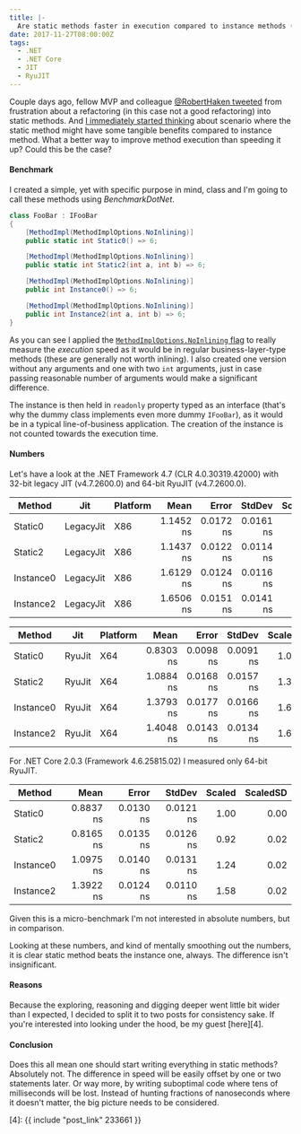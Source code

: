 ```yaml
---
title: |-
  Are static methods faster in execution compared to instance methods (.NET)?
date: 2017-11-27T08:00:00Z
tags:
  - .NET
  - .NET Core
  - JIT
  - RyuJIT
---
```

Couple days ago, fellow MVP and colleague [@RobertHaken tweeted][1] from frustration about a refactoring (in this case not a good refactoring) into static methods. And [I immediately started thinking][2] about scenario where the static method might have some tangible benefits compared to instance method. What a better way to improve method execution than speeding it up? Could this be the case?

<!-- excerpt -->

#### Benchmark

I created a simple, yet with specific purpose in mind, class and I'm going to call these methods using _BenchmarkDotNet_.

```csharp
class FooBar : IFooBar
{
	[MethodImpl(MethodImplOptions.NoInlining)]
	public static int Static0() => 6;

	[MethodImpl(MethodImplOptions.NoInlining)]
	public static int Static2(int a, int b) => 6;

	[MethodImpl(MethodImplOptions.NoInlining)]
	public int Instance0() => 6;

	[MethodImpl(MethodImplOptions.NoInlining)]
	public int Instance2(int a, int b) => 6;
}
```

As you can see I applied the [`MethodImplOptions.NoInlining` flag][3] to really measure the _execution_ speed as it would be in regular business-layer-type methods (these are generally not worth inlining). I also created one version without any arguments and one with two `int` arguments, just in case passing reasonable number of arguments would make a significant difference.

The instance is then held in `readonly` property typed as an interface (that's why the dummy class implements even more dummy `IFooBar`), as it would be in a typical line-of-business application. The creation of the instance is not counted towards the execution time.

#### Numbers

Let's have a look at the .NET Framework 4.7 (CLR 4.0.30319.42000) with 32-bit legacy JIT (v4.7.2600.0) and 64-bit RyuJIT (v4.7.2600.0).

|      Method |       Jit | Platform |      Mean |     Error |    StdDev | Scaled | ScaledSD |
|------------ |---------- |--------- |----------:|----------:|----------:|-------:|---------:|
|     Static0 | LegacyJit |      X86 | 1.1452 ns | 0.0172 ns | 0.0161 ns |   1.00 |     0.00 |
|     Static2 | LegacyJit |      X86 | 1.1437 ns | 0.0122 ns | 0.0114 ns |   1.00 |     0.02 |
|   Instance0 | LegacyJit |      X86 | 1.6129 ns | 0.0124 ns | 0.0116 ns |   1.41 |     0.02 |
|   Instance2 | LegacyJit |      X86 | 1.6506 ns | 0.0151 ns | 0.0141 ns |   1.44 |     0.02 |

|      Method |       Jit | Platform |      Mean |     Error |    StdDev | Scaled | ScaledSD |
|------------ |---------- |--------- |----------:|----------:|----------:|-------:|---------:|
|     Static0 |    RyuJit |      X64 | 0.8303 ns | 0.0098 ns | 0.0091 ns |   1.00 |     0.00 |
|     Static2 |    RyuJit |      X64 | 1.0884 ns | 0.0168 ns | 0.0157 ns |   1.31 |     0.02 |
|   Instance0 |    RyuJit |      X64 | 1.3793 ns | 0.0177 ns | 0.0166 ns |   1.66 |     0.03 |
|   Instance2 |    RyuJit |      X64 | 1.4048 ns | 0.0143 ns | 0.0134 ns |   1.69 |     0.02 |

For .NET Core 2.0.3 (Framework 4.6.25815.02) I measured only 64-bit RyuJIT.

|      Method |      Mean |     Error |    StdDev | Scaled | ScaledSD |
|------------ |----------:|----------:|----------:|-------:|---------:|
|     Static0 | 0.8837 ns | 0.0130 ns | 0.0121 ns |   1.00 |     0.00 |
|     Static2 | 0.8165 ns | 0.0135 ns | 0.0126 ns |   0.92 |     0.02 |
|   Instance0 | 1.0975 ns | 0.0140 ns | 0.0131 ns |   1.24 |     0.02 |
|   Instance2 | 1.3922 ns | 0.0124 ns | 0.0110 ns |   1.58 |     0.02 |

Given this is a micro-benchmark I'm not interested in absolute numbers, but in comparison.

Looking at these numbers, and kind of mentally smoothing out the numbers, it is clear static method beats the instance one, always. The difference isn't insignificant.

#### Reasons

Because the exploring, reasoning and digging deeper went little bit wider than I expected, I decided to split it to two posts for consistency sake. If you're interested into looking under the hood, be my guest [here][4].

#### Conclusion

Does this all mean one should start writing everything in static methods? Absolutely not. The difference in speed will be easily offset by one or two statements later. Or way more, by writing suboptimal code where tens of milliseconds will be lost. Instead of hunting fractions of nanoseconds where it doesn't matter, the big picture needs to be considered.

[1]: https://twitter.com/RobertHaken/status/928796434257891328
[2]: https://twitter.com/cincura_net/status/928875934673002496
[3]: https://docs.microsoft.com/en-us/dotnet/api/system.runtime.compilerservices.methodimploptions.noinlining?view=netframework-4.7
[4]: {{ include "post_link" 233661 }}